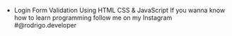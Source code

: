 
- Login Form Validation Using HTML CSS &amp; JavaScript
If you wanna know how to learn programming follow me on my Instagram #@rodrigo.developer
